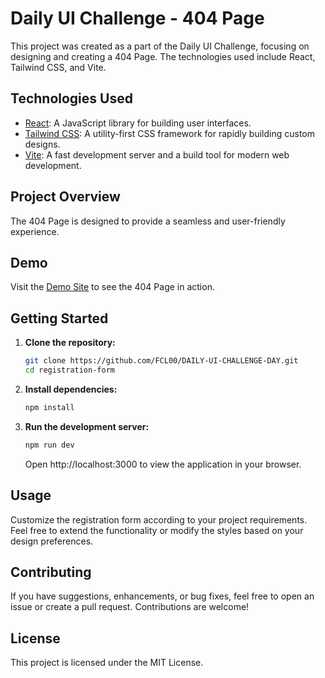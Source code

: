 # Daily UI Challenge - 404 Page

This project was created as a part of the Daily UI Challenge, focusing on designing and creating a 404 Page. The technologies used include React, Tailwind CSS, and Vite.

## Technologies Used

- [React](https://reactjs.org/): A JavaScript library for building user interfaces.
- [Tailwind CSS](https://tailwindcss.com/): A utility-first CSS framework for rapidly building custom designs.
- [Vite](https://vitejs.dev/): A fast development server and a build tool for modern web development.

## Project Overview

The 404 Page is designed to provide a seamless and user-friendly experience.

## Demo

Visit the [Demo Site](https://daily-ui-challenge-day-5.vercel.app) to see the 404 Page in action.

## Getting Started

1. **Clone the repository:**

   ```bash
   git clone https://github.com/FCL00/DAILY-UI-CHALLENGE-DAY.git
   cd registration-form

   ```

2. **Install dependencies:**

   ```bash
   npm install

   ```

3. **Run the development server:**

   ```bash
   npm run dev

   ```

   Open http://localhost:3000 to view the application in your browser.

## Usage

Customize the registration form according to your project requirements. Feel free to extend the functionality or modify the styles based on your design preferences.

## Contributing

If you have suggestions, enhancements, or bug fixes, feel free to open an issue or create a pull request. Contributions are welcome!

## License

This project is licensed under the MIT License.
